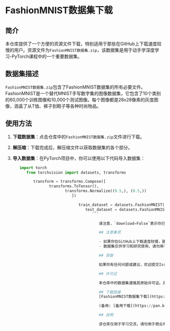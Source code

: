 # FashionMNIST数据集下载

## 简介

本仓库提供了一个方便的资源文件下载，特别适用于那些在GitHub上下载速度较慢的用户。资源文件为`FashionMNIST数据集.zip`，该数据集是用于动手学深度学习-PyTorch课程中的一个重要数据集。

## 数据集描述

`FashionMNIST数据集.zip`包含了FashionMNIST数据集的所有必要文件。FashionMNIST是一个替代MNIST手写数字集的图像数据集，它包含了10个类别的60,000个训练图像和10,000个测试图像。每个图像都是28x28像素的灰度图像，涵盖了从T恤、裤子到鞋子等各种时尚物品。

## 使用方法

1. **下载数据集**：点击仓库中的`FashionMNIST数据集.zip`文件进行下载。
2. **解压缩**：下载完成后，解压缩文件以获取数据集的各个部分。
3. **导入数据集**：在PyTorch项目中，你可以使用以下代码导入数据集：

   ```python
      import torch
         from torchvision import datasets, transforms

            transform = transforms.Compose([
                   transforms.ToTensor(),
                          transforms.Normalize((0.5,), (0.5,))
                             ])

                                train_dataset = datasets.FashionMNIST(root='./data', train=True, download=False, transform=transform)
                                   test_dataset = datasets.FashionMNIST(root='./data', train=False, download=False, transform=transform)
                                      ```

                                         请注意，`download=False`表示你已经手动下载并解压了数据集，因此不需要再次下载。

                                         ## 注意事项

                                         - 如果你在GitHub上下载速度较慢，建议使用本仓库提供的资源文件，以节省时间和带宽。
                                         - 数据集仅供学习和研究使用，请勿用于商业用途。

                                         ## 贡献

                                         如果你有任何问题或建议，欢迎提交Issue或Pull Request。

                                         ## 许可证

                                         本仓库中的数据集遵循其原始许可证。具体信息请参考数据集的官方文档。

                                         ## 下载链接
                                         [FashionMNIST数据集下载](https://pan.quark.cn/s/3c16cc6a88a4) 

                                         (备用: [备用下载](https://pan.baidu.com/s/1VxnvdbOYNY7vcDNdX0l0iQ?pwd=1234))

                                         ## 说明

                                         该仓库仅用于学习交流，请勿用于商业用途。
